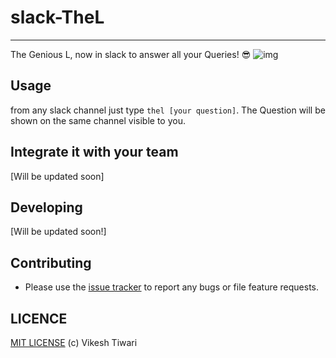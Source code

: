 # slack-TheL
--------------
The Genious L, now in slack to answer all your Queries! :sunglasses:
![img](https://github.com/vicky002/slack-TheL/raw/master/theL.gif)



## Usage

from any slack channel just type `thel [your question]`. The Question will be shown on the same channel visible to you.


## Integrate it with your team


[Will be updated soon]


## Developing


[Will be updated soon!]


## Contributing
- Please use the [issue tracker](https://github.com/vicky002/slack-TheL/issues) to report any bugs or file feature requests.

## LICENCE

[MIT LICENSE](https://github.com/vicky002/slack-TheL/blob/master/LICENSE) (c) Vikesh Tiwari
